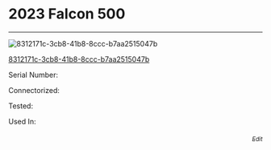 # **2023 Falcon 500**
---

![8312171c-3cb8-41b8-8ccc-b7aa2515047b](https://mcquaidrobotics.github.io/inv/images/8312171c-3cb8-41b8-8ccc-b7aa2515047b.png)

[8312171c-3cb8-41b8-8ccc-b7aa2515047b](https://mcquaidrobotics.github.io/inv/images/labels/lb-8312171c-3cb8-41b8-8ccc-b7aa2515047b.png)

Serial Number: 

Connectorized: 

Tested: 

Used In: 


###### [<div style="text-align: right"><sub>Edit</sub></div>](https://github.com/McQuaidRobotics/inv/blob/main/guids/8312171c-3cb8-41b8-8ccc-b7aa2515047b.md)

